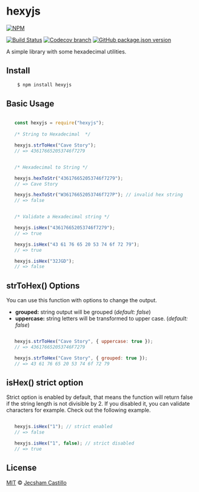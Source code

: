 # hexyjs
[![NPM](https://nodei.co/npm/hexyjs.png?downloads=true&downloadRank=true&stars=true)](https://nodei.co/npm/hexyjs/)

[![Build Status](https://travis-ci.com/jecsham/hexyjs.svg?branch=master)](https://travis-ci.com/jecsham/hexyjs) [![Codecov branch](https://img.shields.io/codecov/c/github/jecsham/hexyjs/master.svg)](https://codecov.io/gh/jecsham/hexyjs) [![GitHub package.json version](https://img.shields.io/github/package-json/v/jecsham/hexyjs.svg)](package.json)

A simple library with some hexadecimal utilities.

## Install
```sh
    $ npm install hexyjs
```
## Basic Usage

 ```js

    const hexyjs = require("hexyjs");
    
    /* String to Hexadecimal  */

    hexyjs.strToHex("Cave Story");
    // => 436176652053746f7279


    /* Hexadecimal to String */

    hexyjs.hexToStr("436176652053746f7279");
    // => Cave Story

    hexyjs.hexToStr("W36176652053746f727P"); // invalid hex string
    // => false


    /* Validate a Hexadecimal string */

    hexyjs.isHex("436176652053746f7279");
    // => true

    hexyjs.isHex("43 61 76 65 20 53 74 6f 72 79");
    // => true

    hexyjs.isHex("32JGD");  
    // => false

```

## strToHex() Options
You can use this function with options to change the output.

* **grouped:** string output will be grouped (*default: false*)
* **uppercase:** string letters will be transformed to upper case. (*default: false*)

 ```js

    hexyjs.strToHex("Cave Story", { uppercase: true });
    // => 436176652053746F7279

    hexyjs.strToHex("Cave Story", { grouped: true });
    // => 43 61 76 65 20 53 74 6f 72 79

```
## isHex() strict option
Strict option is enabled by default, that means the function will return false if the string length is not divisible by 2. If you disabled it, you can validate characters for example. Check out the following example.

 ```js

    hexyjs.isHex("1"); // strict enabled  
    // => false

    hexyjs.isHex("1", false); // strict disabled  
    // => true

```

## License

[MIT](license) © [Jecsham Castillo](https://jecsham.com)